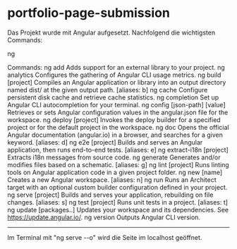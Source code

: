 # portfolio-page-submission

Das Projekt wurde mit Angular aufgesetzt. Nachfolgend die wichtigsten Commands:

ng <command>

Commands:
  ng add <collection>            Adds support for an external library to your project.
  ng analytics                   Configures the gathering of Angular CLI usage metrics.
  ng build [project]             Compiles an Angular application or library into an output directory named dist/ at the given output path.
                                                                                                                                       [aliases: b]  ng cache                       Configure persistent disk cache and retrieve cache statistics.
  ng completion                  Set up Angular CLI autocompletion for your terminal.
  ng config [json-path] [value]  Retrieves or sets Angular configuration values in the angular.json file for the workspace.
  ng deploy [project]            Invokes the deploy builder for a specified project or for the default project in the workspace.
  ng doc <keyword>               Opens the official Angular documentation (angular.io) in a browser, and searches for a given keyword. [aliases: d]  ng e2e [project]               Builds and serves an Angular application, then runs end-to-end tests.                                 [aliases: e]  ng extract-i18n [project]      Extracts i18n messages from source code.
  ng generate                    Generates and/or modifies files based on a schematic.                                                 [aliases: g]  ng lint [project]              Runs linting tools on Angular application code in a given project folder.
  ng new [name]                  Creates a new Angular workspace.                                                                      [aliases: n]  ng run <target>                Runs an Architect target with an optional custom builder configuration defined in your project.
  ng serve [project]             Builds and serves your application, rebuilding on file changes.                                       [aliases: s]  ng test [project]              Runs unit tests in a project.                                                                         [aliases: t]  ng update [packages..]         Updates your workspace and its dependencies. See https://update.angular.io/.
  ng version                     Outputs Angular CLI version. 

  -------------------------

  Im Terminal mit "ng serve --o" wird die Seite im localhost geöffnet.